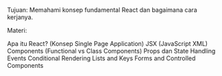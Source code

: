 Tujuan: Memahami konsep fundamental React dan bagaimana cara kerjanya.

Materi:

Apa itu React? (Konsep Single Page Application)
JSX (JavaScript XML)
Components (Functional vs Class Components)
Props dan State
Handling Events
Conditional Rendering
Lists and Keys
Forms and Controlled Components